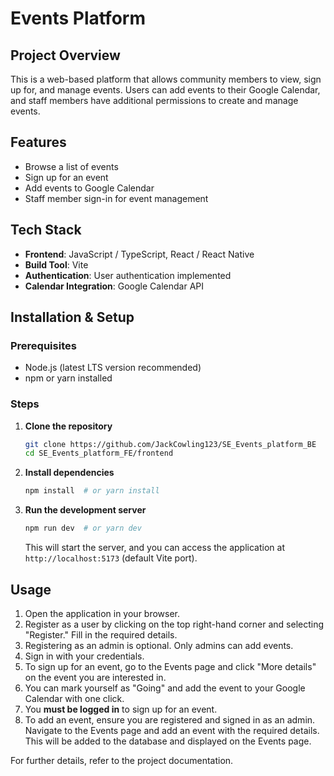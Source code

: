 # Events Platform

## Project Overview
This is a web-based platform that allows community members to view, sign up for, and manage events. Users can add events to their Google Calendar, and staff members have additional permissions to create and manage events.

## Features
- Browse a list of events
- Sign up for an event
- Add events to Google Calendar
- Staff member sign-in for event management

## Tech Stack
- **Frontend**: JavaScript / TypeScript, React / React Native
- **Build Tool**: Vite
- **Authentication**: User authentication implemented
- **Calendar Integration**: Google Calendar API

## Installation & Setup
### Prerequisites
- Node.js (latest LTS version recommended)
- npm or yarn installed

### Steps
1. **Clone the repository**
   ```sh
   git clone https://github.com/JackCowling123/SE_Events_platform_BE
   cd SE_Events_platform_FE/frontend
   ```
2. **Install dependencies**
   ```sh
   npm install  # or yarn install
   ```
3. **Run the development server**
   ```sh
   npm run dev  # or yarn dev
   ```
   This will start the server, and you can access the application at `http://localhost:5173` (default Vite port).

## Usage
1. Open the application in your browser.
2. Register as a user by clicking on the top right-hand corner and selecting "Register." Fill in the required details.
3. Registering as an admin is optional. Only admins can add events.
4. Sign in with your credentials.
5. To sign up for an event, go to the Events page and click "More details" on the event you are interested in.
6. You can mark yourself as "Going" and add the event to your Google Calendar with one click.
7. You **must be logged in** to sign up for an event.
8. To add an event, ensure you are registered and signed in as an admin. Navigate to the Events page and add an event with the required details. This will be added to the database and displayed on the Events page.

For further details, refer to the project documentation.


